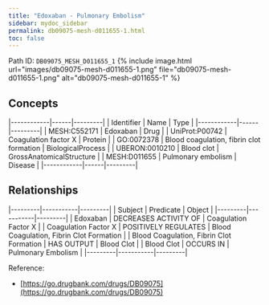 ```yaml
---
title: "Edoxaban - Pulmonary Embolism"
sidebar: mydoc_sidebar
permalink: db09075-mesh-d011655-1.html
toc: false 
---
```



Path ID: `DB09075_MESH_D011655_1`
{% include image.html url="images/db09075-mesh-d011655-1.png" file="db09075-mesh-d011655-1.png" alt="db09075-mesh-d011655-1" %}

## Concepts

|------------|------|---------|
| Identifier | Name | Type    |
|------------|------|---------|
| MESH:C552171 | Edoxaban | Drug |
| UniProt:P00742 | Coagulation factor X | Protein |
| GO:0072378 | Blood coagulation, fibrin clot formation | BiologicalProcess |
| UBERON:0010210 | Blood clot | GrossAnatomicalStructure |
| MESH:D011655 | Pulmonary embolism | Disease |
|------------|------|---------|

## Relationships

|---------|-----------|---------|
| Subject | Predicate | Object  |
|---------|-----------|---------|
| Edoxaban | DECREASES ACTIVITY OF | Coagulation Factor X |
| Coagulation Factor X | POSITIVELY REGULATES | Blood Coagulation, Fibrin Clot Formation |
| Blood Coagulation, Fibrin Clot Formation | HAS OUTPUT | Blood Clot |
| Blood Clot | OCCURS IN | Pulmonary Embolism |
|---------|-----------|---------|

Reference: 
  - [https://go.drugbank.com/drugs/DB09075](https://go.drugbank.com/drugs/DB09075)
